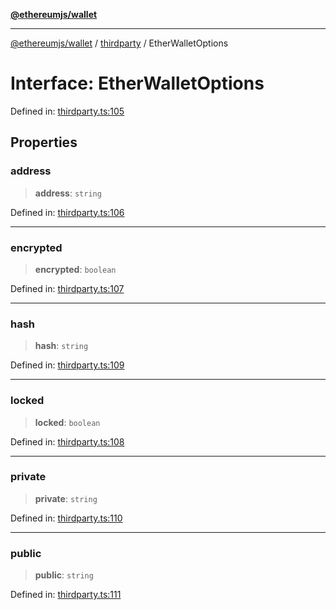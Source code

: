 [**@ethereumjs/wallet**](../../../README.md)

***

[@ethereumjs/wallet](../../../README.md) / [thirdparty](../README.md) / EtherWalletOptions

# Interface: EtherWalletOptions

Defined in: [thirdparty.ts:105](https://github.com/Dargon789/ethereumjs-monorepo/blob/master/packages/wallet/src/thirdparty.ts#L105)

## Properties

### address

> **address**: `string`

Defined in: [thirdparty.ts:106](https://github.com/Dargon789/ethereumjs-monorepo/blob/master/packages/wallet/src/thirdparty.ts#L106)

***

### encrypted

> **encrypted**: `boolean`

Defined in: [thirdparty.ts:107](https://github.com/Dargon789/ethereumjs-monorepo/blob/master/packages/wallet/src/thirdparty.ts#L107)

***

### hash

> **hash**: `string`

Defined in: [thirdparty.ts:109](https://github.com/Dargon789/ethereumjs-monorepo/blob/master/packages/wallet/src/thirdparty.ts#L109)

***

### locked

> **locked**: `boolean`

Defined in: [thirdparty.ts:108](https://github.com/Dargon789/ethereumjs-monorepo/blob/master/packages/wallet/src/thirdparty.ts#L108)

***

### private

> **private**: `string`

Defined in: [thirdparty.ts:110](https://github.com/Dargon789/ethereumjs-monorepo/blob/master/packages/wallet/src/thirdparty.ts#L110)

***

### public

> **public**: `string`

Defined in: [thirdparty.ts:111](https://github.com/Dargon789/ethereumjs-monorepo/blob/master/packages/wallet/src/thirdparty.ts#L111)
